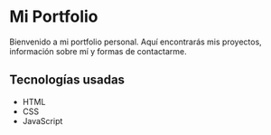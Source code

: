 # Mi Portfolio

Bienvenido a mi portfolio personal. Aquí encontrarás mis proyectos, información sobre mí y formas de contactarme.

## Tecnologías usadas
- HTML
- CSS
- JavaScript

